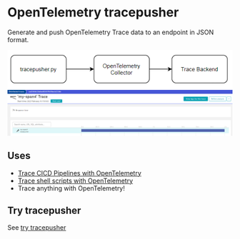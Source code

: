 # OpenTelemetry tracepusher

Generate and push OpenTelemetry Trace data to an endpoint in JSON format.

![architecture](../assets/architecture.png)
![trace](../assets/trace.png)

##  Uses

- [Trace CICD Pipelines with OpenTelemetry](samples/gitlab/README.md)
- [Trace shell scripts with OpenTelemetry](samples/script.sh)
- Trace anything with OpenTelemetry!

## Try tracepusher
See [try tracepusher](try.md)

